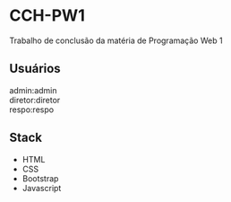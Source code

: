 # CCH-PW1
Trabalho de conclusão da matéria de Programação Web 1

## Usuários
admin:admin  
diretor:diretor  
respo:respo  

## Stack
- HTML
- CSS
- Bootstrap
- Javascript
